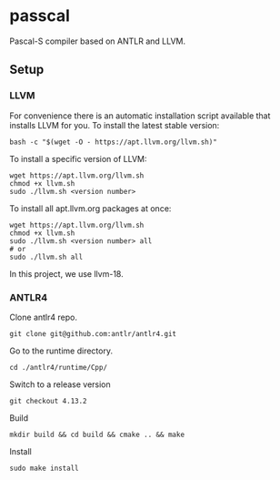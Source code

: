 # passcal
Pascal-S compiler based on ANTLR and LLVM.

## Setup

### LLVM

For convenience there is an automatic installation script available that installs LLVM for you.
To install the latest stable version:

```
bash -c "$(wget -O - https://apt.llvm.org/llvm.sh)"
```

To install a specific version of LLVM:

```
wget https://apt.llvm.org/llvm.sh
chmod +x llvm.sh
sudo ./llvm.sh <version number>
```

To install all apt.llvm.org packages at once:

```
wget https://apt.llvm.org/llvm.sh
chmod +x llvm.sh
sudo ./llvm.sh <version number> all
# or
sudo ./llvm.sh all
```

In this project, we use llvm-18.

### ANTLR4

Clone antlr4 repo.

```
git clone git@github.com:antlr/antlr4.git
```

Go to the runtime directory.

```
cd ./antlr4/runtime/Cpp/
```

Switch to a release version

```
git checkout 4.13.2
```

Build

```
mkdir build && cd build && cmake .. && make
```

Install

```
sudo make install
```
